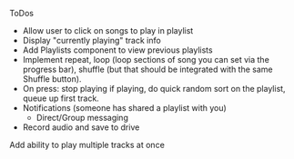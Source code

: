 ToDos

- Allow user to click on songs to play in playlist
- Display "currently playing" track info
- Add Playlists component to view previous playlists
- Implement repeat, loop (loop sections of song you can set via the progress bar), shuffle (but that should be integrated with the same Shuffle button).
- On press: stop playing if playing, do quick random sort on the playlist, queue up first track.
- Notifications (someone has shared a playlist with you)
    - Direct/Group messaging 
- Record audio and save to drive

Add ability to play multiple tracks at once